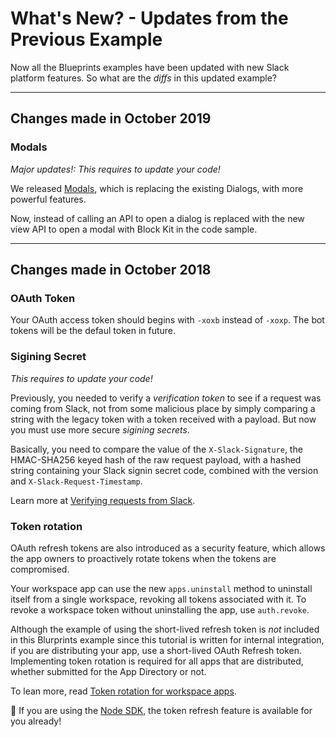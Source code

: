 # What's New? - Updates from the Previous Example

Now all the Blueprints examples have been updated with new Slack platform features. So what are the _diffs_ in this updated example?

---

## Changes made in October 2019

### Modals

_Major updates!: This requires to update your code!_

We released [Modals](https://api.slack.com/block-kit/surfaces/modals), which is replacing the existing Dialogs, with more powerful features.

Now, instead of calling an API to open a dialog is replaced with the new view API to open a modal with Block Kit in the code sample.

---

## Changes made in October 2018

### OAuth Token

Your OAuth access token should begins with `-xoxb` instead of `-xoxp`. The bot tokens will be the defaul token in future.

### Sigining Secret

_This requires to update your code!_

Previously, you needed to verify a _verification token_ to see if a request was coming from Slack, not from some malicious place by simply comparing a string with the legacy token with a token received with a payload. But now you must use more secure _sigining secrets_.

Basically, you need to compare the value of the `X-Slack-Signature`, the HMAC-SHA256 keyed hash of the raw request payload, with a hashed string containing your Slack signin secret code, combined with the version and `X-Slack-Request-Timestamp`.

Learn more at [Verifying requests from Slack](https://api.slack.com/docs/verifying-requests-from-slack).

### Token rotation

OAuth refresh tokens are also introduced as a security feature, which allows the app owners to proactively rotate tokens when the tokens are compromised.

Your workspace app can use the new `apps.uninstall` method to uninstall itself from a single workspace, revoking all tokens associated with it. To revoke a workspace token without uninstalling the app, use `auth.revoke`.

Although the example of using the short-lived refresh token is _not_ included in this Blurprints example since this tutorial is written for internal integration, if you are distributing your app, use a short-lived OAuth Refresh token. Implementing token rotation is required for all apps that are distributed, whether submitted for the App Directory or not.

To lean more, read [Token rotation for workspace apps](https://api.slack.com/docs/rotating-and-refreshing-credentials).

:gift: If you are using the [Node SDK](https://github.com/slackapi/node-slack-sdk/issues/617), the token refresh feature is available for you already!
